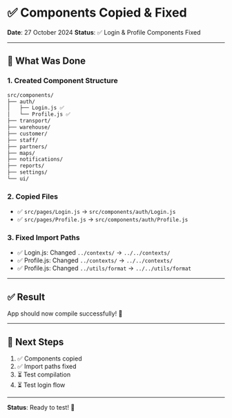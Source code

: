 # ✅ Components Copied & Fixed

**Date**: 27 October 2024
**Status**: ✅ Login & Profile Components Fixed

---

## 🎯 What Was Done

### 1. Created Component Structure
```bash
src/components/
├── auth/
│   ├── Login.js ✅
│   └── Profile.js ✅
├── transport/
├── warehouse/
├── customer/
├── staff/
├── partners/
├── maps/
├── notifications/
├── reports/
├── settings/
└── ui/
```

### 2. Copied Files
- ✅ `src/pages/Login.js` → `src/components/auth/Login.js`
- ✅ `src/pages/Profile.js` → `src/components/auth/Profile.js`

### 3. Fixed Import Paths
- ✅ Login.js: Changed `../contexts/` → `../../contexts/`
- ✅ Profile.js: Changed `../contexts/` → `../../contexts/`
- ✅ Profile.js: Changed `../utils/format` → `../../utils/format`

---

## ✅ Result

App should now compile successfully! 🎉

---

## 📝 Next Steps

1. ✅ Components copied
2. ✅ Import paths fixed
3. ⏳ Test compilation
4. ⏳ Test login flow

---

**Status**: Ready to test! 🚀
